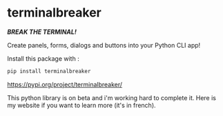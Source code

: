 # terminalbreaker

***BREAK THE TERMINAL!***

Create panels, forms, dialogs and buttons into your Python CLI app! 

Install this package with : 
```s
pip install terminalbreaker
```
https://pypi.org/project/terminalbreaker/

This python library is on beta and i'm working hard to complete it. Here is my website if you want to learn more (it's in french).